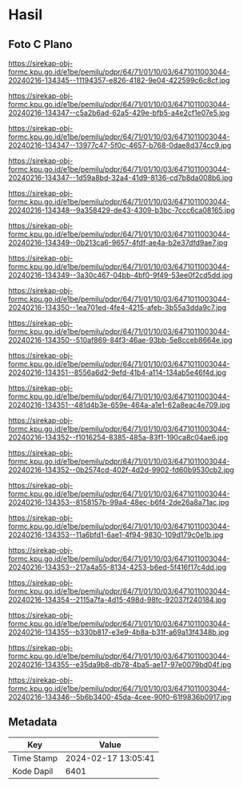 # Hasil

## Foto C Plano

https://sirekap-obj-formc.kpu.go.id/e1be/pemilu/pdpr/64/71/01/10/03/6471011003044-20240216-134345--11194357-e826-4182-9e04-422599c6c8cf.jpg

https://sirekap-obj-formc.kpu.go.id/e1be/pemilu/pdpr/64/71/01/10/03/6471011003044-20240216-134347--c5a2b6ad-62a5-429e-bfb5-a4e2cf1e07e5.jpg

https://sirekap-obj-formc.kpu.go.id/e1be/pemilu/pdpr/64/71/01/10/03/6471011003044-20240216-134347--13977c47-5f0c-4657-b768-0dae8d374cc9.jpg

https://sirekap-obj-formc.kpu.go.id/e1be/pemilu/pdpr/64/71/01/10/03/6471011003044-20240216-134347--1d59a8bd-32a4-41d9-8136-cd7b8da008b6.jpg

https://sirekap-obj-formc.kpu.go.id/e1be/pemilu/pdpr/64/71/01/10/03/6471011003044-20240216-134348--9a358429-de43-4309-b3bc-7ccc6ca08165.jpg

https://sirekap-obj-formc.kpu.go.id/e1be/pemilu/pdpr/64/71/01/10/03/6471011003044-20240216-134349--0b213ca6-9657-4fdf-ae4a-b2e37dfd9ae7.jpg

https://sirekap-obj-formc.kpu.go.id/e1be/pemilu/pdpr/64/71/01/10/03/6471011003044-20240216-134349--3a30c467-04bb-4bf0-9f49-53ee0f2cd5dd.jpg

https://sirekap-obj-formc.kpu.go.id/e1be/pemilu/pdpr/64/71/01/10/03/6471011003044-20240216-134350--1ea701ed-4fe4-4215-afeb-3b55a3dda9c7.jpg

https://sirekap-obj-formc.kpu.go.id/e1be/pemilu/pdpr/64/71/01/10/03/6471011003044-20240216-134350--510af869-84f3-46ae-93bb-5e8cceb8664e.jpg

https://sirekap-obj-formc.kpu.go.id/e1be/pemilu/pdpr/64/71/01/10/03/6471011003044-20240216-134351--8556a6d2-9efd-41b4-a114-134ab5e46f4d.jpg

https://sirekap-obj-formc.kpu.go.id/e1be/pemilu/pdpr/64/71/01/10/03/6471011003044-20240216-134351--481d4b3e-659e-464a-a1e1-62a8eac4e709.jpg

https://sirekap-obj-formc.kpu.go.id/e1be/pemilu/pdpr/64/71/01/10/03/6471011003044-20240216-134352--f1016254-8385-485a-83f1-190ca8c04ae6.jpg

https://sirekap-obj-formc.kpu.go.id/e1be/pemilu/pdpr/64/71/01/10/03/6471011003044-20240216-134352--0b2574cd-402f-4d2d-9902-fd60b9530cb2.jpg

https://sirekap-obj-formc.kpu.go.id/e1be/pemilu/pdpr/64/71/01/10/03/6471011003044-20240216-134353--8158157b-99a4-48ec-b6f4-2de26a8a71ac.jpg

https://sirekap-obj-formc.kpu.go.id/e1be/pemilu/pdpr/64/71/01/10/03/6471011003044-20240216-134353--11a6bfd1-6ae1-4f94-9830-109d179c0e1b.jpg

https://sirekap-obj-formc.kpu.go.id/e1be/pemilu/pdpr/64/71/01/10/03/6471011003044-20240216-134353--217a4a55-8134-4253-b6ed-5f416f17c4dd.jpg

https://sirekap-obj-formc.kpu.go.id/e1be/pemilu/pdpr/64/71/01/10/03/6471011003044-20240216-134354--2115a7fa-4d15-498d-98fc-92037f240184.jpg

https://sirekap-obj-formc.kpu.go.id/e1be/pemilu/pdpr/64/71/01/10/03/6471011003044-20240216-134355--b330b817-e3e9-4b8a-b31f-a69a13f4348b.jpg

https://sirekap-obj-formc.kpu.go.id/e1be/pemilu/pdpr/64/71/01/10/03/6471011003044-20240216-134355--e35da9b8-db78-4ba5-ae17-97e0079bd04f.jpg

https://sirekap-obj-formc.kpu.go.id/e1be/pemilu/pdpr/64/71/01/10/03/6471011003044-20240216-134346--5b6b3400-45da-4cee-90f0-61f9836b0917.jpg


## Metadata

| Key        | Value               |
| ---------- | ------------------- |
| Time Stamp | 2024-02-17 13:05:41 |
| Kode Dapil | 6401                |



